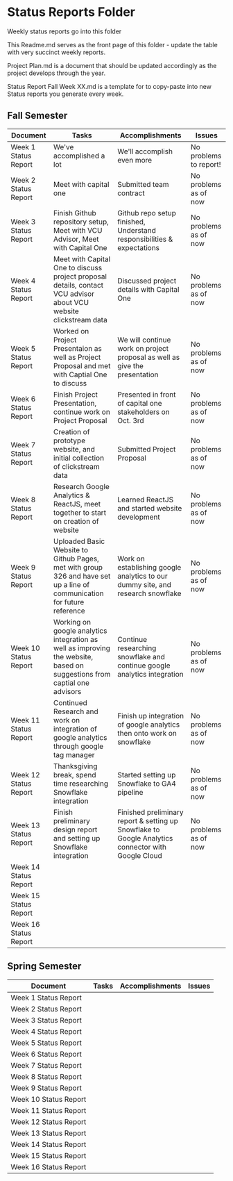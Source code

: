 # Status Reports Folder
Weekly status reports go into this folder

This Readme.md serves as the front page of this folder - update the table with very succinct weekly reports.

Project Plan.md is a document that should be updated accordingly as the project develops through the year.

Status Report Fall Week XX.md is a template for to copy-paste into new Status reports you generate every week.

## Fall Semester

| Document | Tasks | Accomplishments | Issues |
|---|---|---|---|
| Week 1 Status Report | We've accomplished a lot | We'll accomplish even more | No problems to report! |
| Week 2 Status Report | Meet with capital one | Submitted team contract | No problems as of now |
| Week 3 Status Report | Finish Github repository setup, Meet with VCU Advisor, Meet with Capital One| Github repo setup finished, Understand responsibilities & expectations| No problems as of now |
| Week 4 Status Report | Meet with Capital One to discuss project proposal details, contact VCU advisor about VCU website clickstream data | Discussed project details with Capital One| No problems as of now |
| Week 5 Status Report | Worked on Project Presentaion as well as Project Proposal and met with Captial One to discuss | We will continue work on project proposal as well as give the presentation | No problems as of now |
| Week 6 Status Report | Finish Project Presentation, continue work on Project Proposal | Presented in front of capital one stakeholders on Oct. 3rd | No problems as of now |
| Week 7 Status Report | Creation of prototype website, and initial collection of clickstream data | Submitted Project Proposal | No problems as of now |
| Week 8 Status Report | Research Google Analytics & ReactJS, meet together to start on creation of website| Learned ReactJS and started website development| No problems as of now|
| Week 9 Status Report | Uploaded Basic Website to Github Pages, met with group 326 and have set up a line of communication for future reference| Work on establishing google analytics to our dummy site, and research snowflake | No problems as of now |
| Week 10 Status Report | Working on google analytics integration as well as improving the website, based on suggestions from captial one advisors | Continue researching snowflake and continue google analytics integration | No problems as of now |
| Week 11 Status Report | Continued Research and work on integration of google analytics through google tag manager | Finish up integration of google analytics then onto work on snowflake | No problems as of now |
| Week 12 Status Report | Thanksgiving break, spend time researching Snowflake integration| Started setting up Snowflake to GA4 pipeline | No problems as of now|
| Week 13 Status Report | Finish preliminary design report and setting up Snowflake integration| Finished preliminary report & setting up Snowflake to Google Analytics connector with Google Cloud| No problems as of now|
| Week 14 Status Report | | | |
| Week 15 Status Report | | | |
| Week 16 Status Report | | | |

## Spring Semester

| Document | Tasks | Accomplishments| Issues |
|---|---|---|---|
| Week 1 Status Report | | | |
| Week 2 Status Report | | | |
| Week 3 Status Report | | | |
| Week 4 Status Report | | | |
| Week 5 Status Report | | | |
| Week 6 Status Report | | | |
| Week 7 Status Report | | | |
| Week 8 Status Report | | | |
| Week 9 Status Report | | | |
| Week 10 Status Report | | | |
| Week 11 Status Report | | | |
| Week 12 Status Report | | | |
| Week 13 Status Report | | | |
| Week 14 Status Report | | | |
| Week 15 Status Report | | | |
| Week 16 Status Report | | | |
